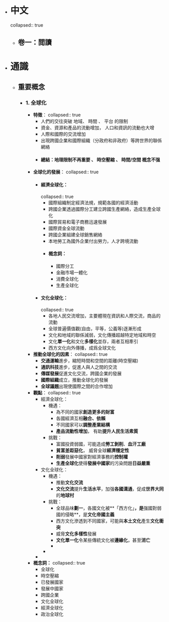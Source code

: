 - # 中文
  collapsed:: true
	- ## 卷一：閲讀
- # 通識
	- ## 重要概念
		- ### 1. 全球化
			- **特徵**：
			  collapsed:: true
				- 人們的交往突破 地域、 時間 、 平台 的限制
				- 資金、資源和產品的流動增加， 人口和資訊的流動也大增
				- 人際和國際的交流增加
				- 出現跨國企業和國際組織（分政府和非政府）等跨世界的聯係網絡
				- #### 總結：地理限制不再重要 、 時空壓縮 、 時間/空間 概念不强
			- **全球化的發展**：
			  collapsed:: true
				- #### 經濟全球化：
				  collapsed:: true
					- 國際組織制定經濟法規，規範各國的經濟活動
					- 跨國企業透過國際分工建立跨國生產網絡，造成生產全球化
					- 國際貿易和電子商務迅速發展
					- 國際資金全球流動
					- 跨國企業組建全球銷售網絡
					- 本地勞工為國外企業付出勞力，人才跨境流動
					- #### 概念詞：
						- 國際分工
						- 金融市場一體化
						- 消費全球化
						- 生產全球化
				- #### 文化全球化：
				  collapsed:: true
					- 各地人民交流增加，主要體現在資訊和人際交流，商品的流動
					- 全球普遍價值觀(自由，平等，公義等)逐漸形成
					- 文化和地域的聯係減弱，文化傳播超越特定地域和時空
					- 文化**單一化**和文化**多樣化**並存，兩者互相牽引
					- 西方文化向外傳播，成爲全球文化
			- **推動全球化的因素**：
			  collapsed:: true
				- **交通運輸**進步，縮短時間和空間的距離(時空壓縮)
				- **通訊科技**進步，促進人與人之間的交流
				- **傳媒發展**促進文化交流，跨國企業的發展
				- **國際組織**成立，推動全球化的發展
				- **全球議題**出現使國際之間的合作增加
			- **觀點**：
			  collapsed:: true
				- 經濟全球化：
					- 機遇：
						- 為不同的國家**創造更多的財富**
						- 各國經濟互相**融合、依賴**
						- 不同國家可以**調整產業結構**
						- **產品流動性增加**， 有助**提升人民生活素質**
					- 挑戰：
						- 富國投資弱國，可能造成**勞工剝削**、**血汗工廠**
						- **貧富差距惡化**， 威脅全球**經濟穩定性**
						- **削弱**發展中國家對經濟事務的**控制權**
						- **生產全球化**使得**發展中國家**的污染問題**日益嚴重**
				- 文化全球化：
					- 機遇：
						- 推動**文化交流**
						- **文化交流**提升**生活水平**，加强**各國溝通**，促成**世界大同**的**地球村**
					- 挑戰：
						- 全球品味**劃一**，各國文化被**「西方化」**，是**强國對弱國的侵略**，是**文化帝國主義**
						- 西方文化滲透到不同國家，可能與**本土文化**產生**文化衝突**
						- 威脅**文化多樣性**發展
						- **文化單一化**令某些傳統文化被**邊緣化**，甚至**消亡**
						-
					-
				-
			- **概念詞：**
			  collapsed:: true
				- 全球化
				- 時空壓縮
				- 已發展國家
				- 發展中國家
				- 跨國企業
				- 文化全球化
				- 經濟全球化
				- 政治全球化